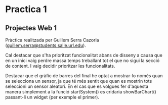 # Practica 1
## Projectes Web 1

Pràctica realitzada per Guillem Serra Cazorla (guillem.serra@students.salle.url.edu).

Cal destacar que s'ha prioritzat funcionalitat abans de disseny a causa que en un inici
vaig perdre massa temps treballant tot el que no sigui la secció de content. I vaig decidir prioritzar les funcionalitats.

Destacar que el gràfic de barres del final he optat a mostrar-lo només quan se selecciona un sensor, ja que té més sentit que quan es mostrin tots seleccioni un sensor aleatori. 
En el cas que es volgues fer d'aquesta manera simplement a la funció startSystem() es cridaria showBarChart() passant-li un widget (per exemple el primer). 